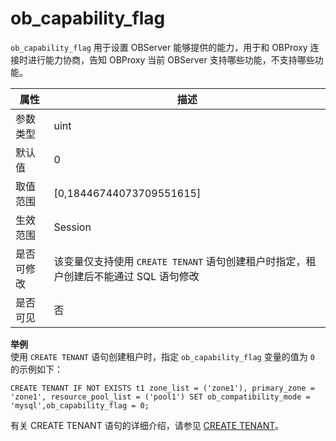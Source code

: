 ob_capability_flag 
=======================================

`ob_capability_flag` 用于设置 OBServer 能够提供的能力，用于和 OBProxy 连接时进行能力协商，告知 OBProxy 当前 OBServer 支持哪些功能，不支持哪些功能。


| **属性** |           **描述**           |
|--------|----------------------------|
| 参数类型   | uint                       |
| 默认值    | 0                          |
| 取值范围   | \[0,18446744073709551615\] |
| 生效范围   | Session                    |
| 是否可修改  |该变量仅支持使用 `CREATE TENANT` 语句创建租户时指定，租户创建后不能通过 SQL 语句修改                          |
| 是否可见   | 否                |

**举例**  
使用 `CREATE TENANT` 语句创建租户时，指定 `ob_capability_flag` 变量的值为 `0` 的示例如下：



    CREATE TENANT IF NOT EXISTS t1 zone_list = ('zone1'), primary_zone = 'zone1', resource_pool_list = ('pool1') SET ob_compatibility_mode = 'mysql',ob_capability_flag = 0;

有关 CREATE TENANT 语句的详细介绍，请参见 [CREATE TENANT](../../1000.sql-reference/500.sql-statements/2100.create-tenant.md)。


